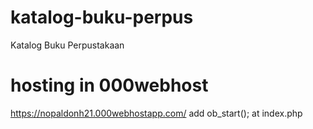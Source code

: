 # katalog-buku-perpus
Katalog Buku Perpustakaan

# hosting in 000webhost
https://nopaldonh21.000webhostapp.com/
add ob_start(); at index.php
